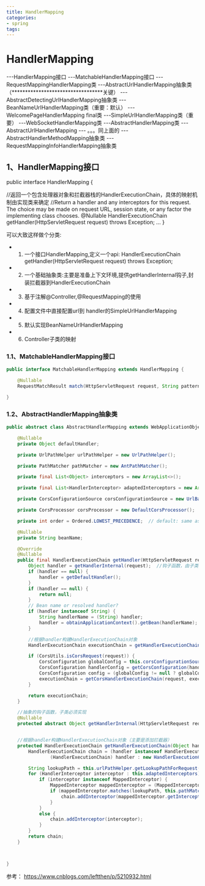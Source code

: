 ```yaml
---
title: HandlerMapping
categories: 
- spring
tags:
---
```



# HandlerMapping


---HandlerMapping接口
	---MatchableHandlerMapping接口
		---RequestMappingHandlerMapping类
		---AbstractUrlHandlerMapping抽象类（**********************************关键）
			---AbstractDetectingUrlHandlerMapping抽象类
				---BeanNameUrlHandlerMapping类（重要：默认）
			---WelcomePageHandlerMapping final类
			---SimpleUrlHandlerMapping类（重要）
				---WebSocketHandlerMapping类
	---AbstractHandlerMapping类
		---AbstractUrlHandlerMapping
			--- 。。。同上面的
		---AbstractHandlerMethodMapping抽象类
			---RequestMappingInfoHandlerMapping抽象类




## 1、HandlerMapping接口
public interface HandlerMapping {

//返回一个包含处理器对象和拦截器栈的HandlerExecutionChain，具体的映射机制由实现类来确定
//Return a handler and any interceptors for this request. The choice may be made on request URL, session state, or any factor the implementing class chooses.
	@Nullable
	HandlerExecutionChain getHandler(HttpServletRequest request) throws Exception;
	...
}


可以大致这样做个分类:
- 1. 一个接口HandlerMapping,定义一个api: HandlerExecutionChain getHandler(HttpServletRequest request) throws Exception;
- 2. 一个基础抽象类:主要是准备上下文环境,提供getHandlerInternal钩子,封装拦截器到HandlerExecutionChain
- 3. 基于注解@Controller,@RequestMapping的使用
- 4. 配置文件中直接配置url到 handler的SimpleUrlHandlerMapping
- 5. 默认实现BeanNameUrlHandlerMapping
- 6. Controller子类的映射



### 1.1、MatchableHandlerMapping接口
```java
public interface MatchableHandlerMapping extends HandlerMapping {

	@Nullable
	RequestMatchResult match(HttpServletRequest request, String pattern);

}
```

### 1.2、AbstractHandlerMapping抽象类
```java
public abstract class AbstractHandlerMapping extends WebApplicationObjectSupport implements HandlerMapping, Ordered, BeanNameAware {

	@Nullable
	private Object defaultHandler;

	private UrlPathHelper urlPathHelper = new UrlPathHelper();

	private PathMatcher pathMatcher = new AntPathMatcher();

	private final List<Object> interceptors = new ArrayList<>();

	private final List<HandlerInterceptor> adaptedInterceptors = new ArrayList<>();

	private CorsConfigurationSource corsConfigurationSource = new UrlBasedCorsConfigurationSource();

	private CorsProcessor corsProcessor = new DefaultCorsProcessor();

	private int order = Ordered.LOWEST_PRECEDENCE;  // default: same as non-Ordered

	@Nullable
	private String beanName;

	@Override
	@Nullable
	public final HandlerExecutionChain getHandler(HttpServletRequest request) throws Exception {
		Object handler = getHandlerInternal(request);  //钩子函数，由子类来实现具体的处理handler
		if (handler == null) {
			handler = getDefaultHandler();
		}
		if (handler == null) {
			return null;
		}
		// Bean name or resolved handler?
		if (handler instanceof String) {
			String handlerName = (String) handler;
			handler = obtainApplicationContext().getBean(handlerName);  //根据name去spring容器获得一个对象handler
		}

		//根据handler构建HandlerExecutionChain对象
		HandlerExecutionChain executionChain = getHandlerExecutionChain(handler, request);

		if (CorsUtils.isCorsRequest(request)) {
			CorsConfiguration globalConfig = this.corsConfigurationSource.getCorsConfiguration(request);
			CorsConfiguration handlerConfig = getCorsConfiguration(handler, request);
			CorsConfiguration config = (globalConfig != null ? globalConfig.combine(handlerConfig) : handlerConfig);
			executionChain = getCorsHandlerExecutionChain(request, executionChain, config);
		}

		return executionChain;
	}

	//抽象的钩子函数，子类必须实现
	@Nullable
	protected abstract Object getHandlerInternal(HttpServletRequest request) throws Exception;


	//根据handler构建HandlerExecutionChain对象（主要是添加拦截器）
	protected HandlerExecutionChain getHandlerExecutionChain(Object handler, HttpServletRequest request) {
		HandlerExecutionChain chain = (handler instanceof HandlerExecutionChain ?
				(HandlerExecutionChain) handler : new HandlerExecutionChain(handler));

		String lookupPath = this.urlPathHelper.getLookupPathForRequest(request);
		for (HandlerInterceptor interceptor : this.adaptedInterceptors) {
			if (interceptor instanceof MappedInterceptor) {
				MappedInterceptor mappedInterceptor = (MappedInterceptor) interceptor;   //根据URL规则添加拦截器（这个MappedInterceptor的优先级高？？？？）
				if (mappedInterceptor.matches(lookupPath, this.pathMatcher)) {
					chain.addInterceptor(mappedInterceptor.getInterceptor());
				}
			}
			else {
				chain.addInterceptor(interceptor);
			}
		}
		return chain;
	}



}
```



参考：
https://www.cnblogs.com/leftthen/p/5210932.html